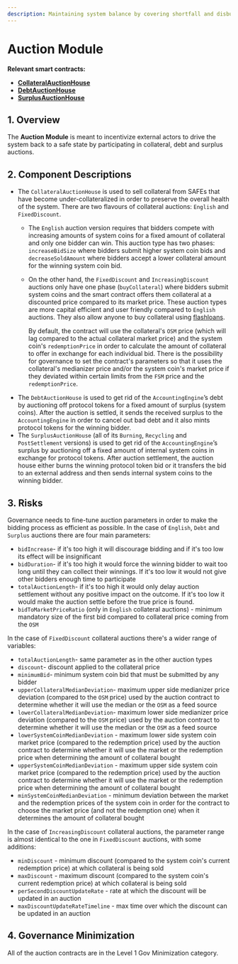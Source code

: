 ```yaml
---
description: Maintaining system balance by covering shortfall and disbursing surplus
---
```


# Auction Module

**Relevant smart contracts:**

* ****[**CollateralAuctionHouse**](https://github.com/reflexer-labs/geb/blob/master/src/single/CollateralAuctionHouse.sol)****
* ****[**DebtAuctionHouse**](https://github.com/reflexer-labs/geb/blob/master/src/single/DebtAuctionHouse.sol)****
* ****[**SurplusAuctionHouse**](https://github.com/reflexer-labs/geb/blob/master/src/single/SurplusAuctionHouse.sol)****

## 1. Overview

The **Auction Module** is meant to incentivize external actors to drive the system back to a safe state by participating in collateral, debt and surplus auctions.

## 2. Component Descriptions

* The `CollateralAuctionHouse` is used to sell collateral from SAFEs that have become under-collateralized in order to preserve the overall health of the system. There are two flavours of collateral auctions: `English` and `FixedDiscount`.&#x20;
  * The `English` auction version requires that bidders compete with increasing amounts of system coins for a fixed amount of collateral and only one bidder can win. This auction type has two phases: `increaseBidSize` where bidders submit higher system coin bids and `decreaseSoldAmount` where bidders accept a lower collateral amount for the winning system coin bid.
  *   On the other hand, the `FixedDiscount` and `IncreasingDiscount` auctions only have one phase (`buyCollateral`) where bidders submit system coins and the smart contract offers them collateral at a discounted price compared to its market price. These auction types are more capital efficient and user friendly compared to `English` auctions. They also allow anyone to buy collateral using [flashloans](https://blog.coincodecap.com/what-are-flash-loans-on-ethereum).

      By default, the contract will use the collateral's `OSM` price (which will lag compared to the actual collateral market price) and the system coin's `redemptionPrice` in order to calculate the amount of collateral to offer in exchange for each individual bid. There is the possibility for governance to set the contract's parameters so that it uses the collateral's medianizer price and/or the system coin's market price if they deviated within certain limits from the `FSM` price and the `redemptionPrice`.
* The `DebtAuctionHouse` is used to get rid of the `AccountingEngine`’s debt by auctioning off protocol tokens for a fixed amount of surplus (system coins). After the auction is settled, it sends the received surplus to the `AccountingEngine` in order to cancel out bad debt and it also mints protocol tokens for the winning bidder.
* The `SurplusAuctionHouse` (all of its `Burning`, `Recycling` and `PostSettlement` versions) is used to get rid of the `AccountingEngine`’s surplus by auctioning off a fixed amount of internal system coins in exchange for protocol tokens. After auction settlement, the auction house either burns the winning protocol token bid or it transfers the bid to an external address and then sends internal system coins to the winning bidder.

## 3. Risks <a href="5-failure-modes-bounds-on-operating-conditions-and-external-risk-factors" id="5-failure-modes-bounds-on-operating-conditions-and-external-risk-factors"></a>

Governance needs to fine-tune auction parameters in order to make the bidding process as efficient as possible. In the case of `English`, `Debt` and `Surplus` auctions there are four main parameters:

* `bidIncrease`- if it's too high it will discourage bidding and if it's too low its effect will be insignificant
* `bidDuration`- if it's too high it would force the winning bidder to wait too long until they can collect their winnings. If it's too low it would not give other bidders enough time to participate
* `totalAuctionLength`- if it's too high it would only delay auction settlement without any positive impact on the outcome. If it's too low it would make the auction settle before the true price is found.
* `bidToMarketPriceRatio` (only in `English` collateral auctions) - minimum mandatory size of the first bid compared to collateral price coming from the `OSM`

In the case of `FixedDiscount` collateral auctions there's a wider range of variables:

* `totalAuctionLength`- same parameter as in the other auction types
* `discount`- discount applied to the collateral price
* `minimumBid`- minimum system coin bid that must be submitted by any bidder
* `upperCollateralMedianDeviation`- maximum upper side medianizer price deviation (compared to the `OSM` price) used by the auction contract to determine whether it will use the median or the `OSM` as a feed source
* `lowerCollateralMedianDeviation`- maximum lower side medianizer price deviation (compared to the `OSM` price) used by the auction contract to determine whether it will use the median or the `OSM` as a feed source
* `lowerSystemCoinMedianDeviation` - maximum lower side system coin market price (compared to the redemption price) used by the auction contract to determine whether it will use the market or the redemption price when determining the amount of collateral bought
* `upperSystemCoinMedianDeviation` - maximum upper side system coin market price (compared to the redemption price) used by the auction contract to determine whether it will use the market or the redemption price when determining the amount of collateral bought&#x20;
* `minSystemCoinMedianDeviation` - minimum deviation between the market and the redemption prices of the system coin in order for the contract to choose the market price (and not the redemption one) when it determines the amount of collateral bought

In the case of `IncreasingDiscount` collateral auctions, the parameter range is almost identical to the one in `FixedDiscount` auctions, with some additions:

* `minDiscount` - minimum discount (compared to the system coin's current redemption price) at which collateral is being sold
* `maxDiscount` - maximum discount (compared to the system coin's current redemption price) at which collateral is being sold
* `perSecondDiscountUpdateRate` - rate at which the discount will be updated in an auction
* `maxDiscountUpdateRateTimeline` - max time over which the discount can be updated in an auction

## 4. Governance Minimization

All of the auction contracts are in the Level 1 Gov Minimization category.
